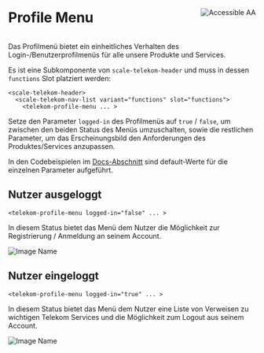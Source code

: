 <div style="display: inline-flex; align-items: center; justify-content: space-between; width: 100%;">
    <h1>Profile Menu</h1>
    <img src="assets/aa.png" alt="Accessible AA" />
</div>

Das Profilmenü bietet ein einheitliches Verhalten des Login-/Benutzerprofilmenüs für alle unsere Produkte und Services.

Es ist eine Subkomponente von `scale-telekom-header` und muss in dessen `functions` Slot platziert werden:

```
<scale-telekom-header>
  <scale-telekom-nav-list variant="functions" slot="functions">
    <telekom-profile-menu ... >
```

Setze den Parameter `logged-in` des Profilmenüs auf `true` / `false`, um zwischen den beiden Status des Menüs umzuschalten, sowie die restlichen Parameter, um das Erscheinungsbild den Anforderungen des Produktes/Services anzupassen.

In den Codebeispielen im [Docs-Abschnitt](?path=/docs/components-telekom-profile-menu--logged-out) sind default-Werte für die einzelnen Parameter aufgeführt.

## Nutzer ausgeloggt

```
<telekom-profile-menu logged-in="false" ... >
```

In diesem Status bietet das Menü dem Nutzer die Möglichkeit zur Registrierung / Anmeldung an seinem Account.

![Image Name](assets/3_components/profile-menu/profile-menu-logged-out.png)

## Nutzer eingeloggt

```
<telekom-profile-menu logged-in="true" ... >
```

In diesem Status bietet das Menü dem Nutzer eine Liste von Verweisen zu wichtigen Telekom Services und die Möglichkeit zum Logout aus seinem Account.

![Image Name](assets/3_components/profile-menu/profile-menu-logged-in.png)

